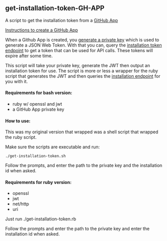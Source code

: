 ## get-installation-token-GH-APP

A script to get the installation token from a [GitHub App](https://developer.github.com/v3/apps/) 

[Instructions to create a GitHub App](https://developer.github.com/apps/building-github-apps/creating-a-github-app/)

When a Github App is created, you [generate a private key](https://developer.github.com/apps/building-github-apps/authenticating-with-github-apps/#generating-a-private-key) which is used to generate a JSON Web Token. With that you can, query the [installation token endpoint](https://developer.github.com/v3/apps/#create-a-new-installation-token) to get a token that can be used for API calls. These tokens will expire after some time. 

This script will take your private key, generate the JWT then output an installation token for use. The script is more or less a wrapper for the ruby script that generates the JWT and then queries the [installation endpoint](https://developer.github.com/apps/building-github-apps/authenticating-with-github-apps/#authenticating-as-a-github-app) for you with it.


#### Requirements for bash version:

* ruby w/ openssl and jwt
* a GitHub App private key 

#### How to use: 

This was my original version that wrapped was a shell script that wrapped the ruby script. 

Make sure the scripts are executable and run:

```
./get-installation-token.sh
```

Follow the prompts, and enter the path to the private key and the installation id when asked.

#### Requirements for ruby version:

* openssl
* jwt
* net/http
* uri

Just run ./get-installation-token.rb

Follow the prompts and enter the path to the private key and enter the installation id when asked.
